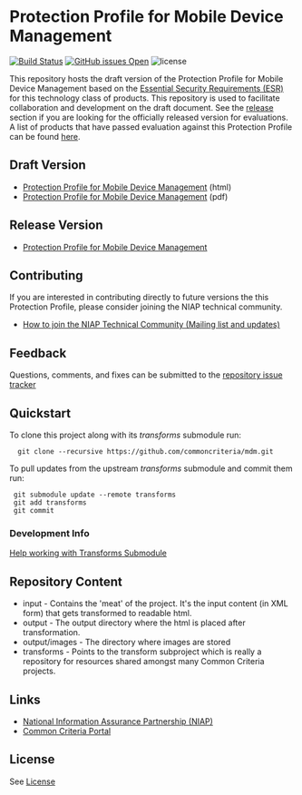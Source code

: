 Protection Profile for Mobile Device Management 
===========
[![Build Status](https://travis-ci.com/commoncriteria/mdm.svg?branch=master)](https://travis-ci.com/commoncriteria/mdm) 
[![GitHub issues Open](https://img.shields.io/github/issues/commoncriteria/mdm.svg?maxAge=2592000)](https://github.com/commoncriteria/mdm/issues) 
![license](https://img.shields.io/badge/license-Unlicensed-blue.svg)

This repository hosts the draft version of the Protection Profile for Mobile Device Management based on the 
[Essential Security Requirements (ESR)](https://commoncriteria.github.io/pp/mdm/mdm-esr.html) for this technology class of 
products. This repository is used to facilitate collaboration and development on the draft document. 
See the [release](#Release-Version) section if you are looking for the officially released version for evaluations. 
A list of products that have passed evaluation against this Protection Profile can be found [here](https://www.niap-ccevs.org/Profile/Info.cfm?id=392).

## Draft Version

* [Protection Profile for Mobile Device Management](https://commoncriteria.github.io/pp/mdm/mdm-release.html) (html)
* [Protection Profile for Mobile Device Management](https://commoncriteria.github.io/pp/mdm/mdm-release.pdf) (pdf)

## Release Version
* [Protection Profile for Mobile Device Management](https://www.niap-ccevs.org/Profile/Info.cfm?PPID=428)

## Contributing

If you are interested in contributing directly to future versions the this Protection Profile, please consider joining the NIAP technical community.
* [How to join the NIAP Technical Community (Mailing list and updates)](https://www.niap-ccevs.org/NIAP_Evolution/tech_communities.cfm)

## Feedback

Questions, comments, and fixes can be submitted to the [repository issue tracker](https://github.com/commoncriteria/mdm/issues)

## Quickstart
To clone this project along with its _transforms_ submodule run:

````
  git clone --recursive https://github.com/commoncriteria/mdm.git
````
To pull updates from the upstream _transforms_ submodule and commit them run:
````
 git submodule update --remote transforms
 git add transforms
 git commit
````

### Development Info
[Help working with Transforms Submodule](https://github.com/commoncriteria/transforms/wiki/Working-with-Transforms-as-a-Submodule)

## Repository Content
* input - Contains the 'meat' of the project. It's the input content (in XML form) that gets transformed to readable html.
* output - The output directory where the html is placed after transformation.
* output/images - The directory where images are stored
* transforms - Points to the transform subproject which is really a repository for resources shared amongst many Common Criteria projects.

## Links 
* [National Information Assurance Partnership (NIAP)](https://www.niap-ccevs.org/)
* [Common Criteria Portal](https://www.commoncriteriaportal.org/)

## License
See [License](./LICENSE)
